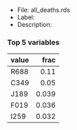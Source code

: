 

* File: all_deaths.rds
* Label: 
* Description: 

### Top 5 variables
| value   |   frac |
|:--------|-------:|
| R688    |  0.11  |
| C349    |  0.05  |
| J189    |  0.039 |
| F019    |  0.036 |
| I259    |  0.032 |
        